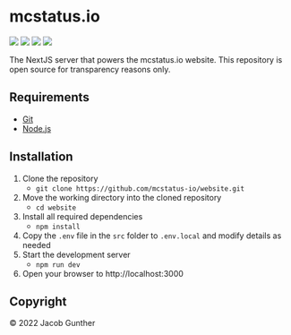 # mcstatus.io
![](https://img.shields.io/github/languages/code-size/mcstatus-io/website)
[![](https://img.shields.io/github/issues/mcstatus-io/website)](https://github.com/mcstatus-io/website/issues)
[![](https://img.shields.io/github/actions/workflow/status/mcstatus-io/website/node.js.yml)](https://github.com/mcstatus-io/website/actions)
[![](https://img.shields.io/uptimerobot/ratio/m790234582-15fa01814434ec8c2dc75568)](https://uptime.mcstatus.io/)

The NextJS server that powers the mcstatus.io website. This repository is open source for transparency reasons only.

## Requirements

- [Git](https://git-scm.com/)
- [Node.js](https://nodejs.org/en/)

## Installation

1. Clone the repository
    - `git clone https://github.com/mcstatus-io/website.git`
2. Move the working directory into the cloned repository
    - `cd website`
3. Install all required dependencies
    - `npm install`
4. Copy the `.env` file in the `src` folder to `.env.local` and modify details as needed
5. Start the development server
    - `npm run dev`
6. Open your browser to http://localhost:3000

## Copyright
&copy; 2022 Jacob Gunther
